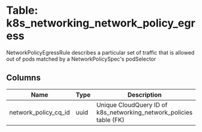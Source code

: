 
# Table: k8s_networking_network_policy_egress
NetworkPolicyEgressRule describes a particular set of traffic that is allowed out of pods matched by a NetworkPolicySpec's podSelector
## Columns
| Name        | Type           | Description  |
| ------------- | ------------- | -----  |
|network_policy_cq_id|uuid|Unique CloudQuery ID of k8s_networking_network_policies table (FK)|
